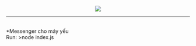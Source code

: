 <p align="center"><img src = "https://i.imgur.com/UqUMOvO.png"></p>
<hr>
<br>
*Messenger cho máy yếu<br>
Run: >node index.js
